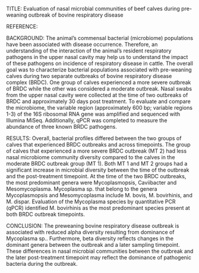 TITLE: Evaluation of nasal microbial communities of beef calves during pre-weaning outbreak of bovine respiratory disease 

REFERENCE: 

BACKGROUND:
The animal’s commensal bacterial (microbiome) populations have been associated with disease occurrence. Therefore, an understanding of the interaction of the animal’s resident respiratory pathogens in the upper nasal cavity may help us to understand the impact of these pathogens on incidence of respiratory disease in cattle. The overall goal was to characterize bacterial populations associated with pre-weaning calves during two separate outbreaks of bovine respiratory disease complex (BRDC). One group of calves experienced a more severe outbreak of BRDC while the other was considered a moderate outbreak. Nasal swabs from the upper nasal cavity were collected at the time of two outbreaks of BRDC and approximately 30 days post treatment. To evaluate and compare the microbiome, the variable region (approximately 600 bp; variable regions 1-3) of the 16S ribosomal RNA gene was amplified and sequenced with Illumina MiSeq. Additionally, qPCR was completed to measure the abundance of three known BRDC pathogens.

RESULTS:
Overall, bacterial profiles differed between the two groups of calves that experienced BRDC outbreaks and across timepoints. The group of calves that experienced a more severe BRDC outbreak (MT 2) had less nasal microbiome community diversity compared to the calves in the moderate BRDC outbreak group (MT 1). Both MT 1 and MT 2 groups had a significant increase in microbial diversity between the time of the outbreak and the post-treatment timepoint.  At the time of the two BRDC outbreaks, the most predominant genera were Mycoplasmopsis, Caviibacter and Mesomycoplasma. Mycoplasma sp. that belong to the genera Mycoplasmopsis and Mesomycoplasma include M. bovis, M. bovirhinis, and M. dispar.  Evaluation of the Mycoplasma species by quantitative PCR (qPCR) identified M. bovirhinis as the most predominant species present at both BRDC outbreak timepoints. 

CONCLUSION:
The preweaning bovine respiratory disease outbreak is associated with reduced alpha diversity resulting from dominance of Mycoplasma sp..  Furthermore, beta diversity reflects changes in the dominant genera between the outbreak and a later sampling timepoint.  These differences in nasal microbial communities between the outbreak and the later post-treatment timepoint may reflect the dominance of pathogenic bacteria during the outbreak.  

